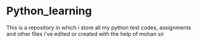 # Python_learning
This is a repository in which i store all my python test codes, assignments and other files i've edited or created with the help of mohan sir
